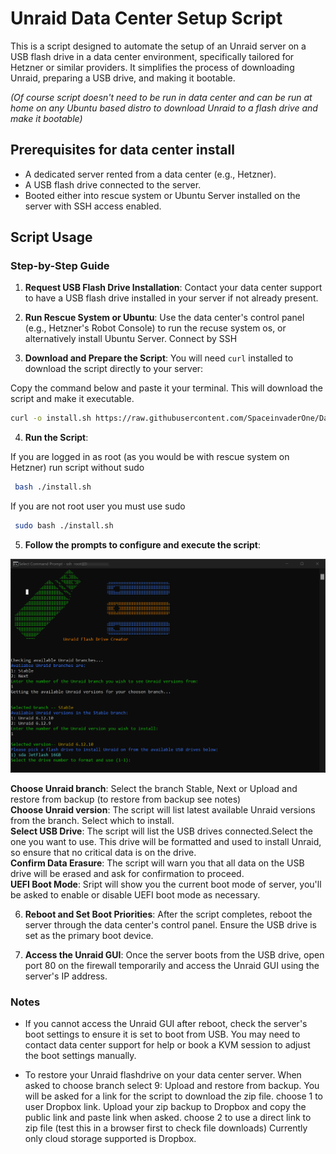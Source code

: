 # Unraid Data Center Setup Script

This is a script designed to automate the setup of an Unraid server on a USB flash drive in a data center environment, specifically tailored for Hetzner or similar providers. It simplifies the process of downloading Unraid, preparing a USB drive, and making it bootable.

*(Of course script doesn't need to be run in data center and can be run at home on any Ubuntu based distro to download Unraid to a flash drive and make it bootable)*

## Prerequisites for data center install

- A dedicated server rented from a data center (e.g., Hetzner).
- A USB flash drive connected to the server.
- Booted either into rescue system or Ubuntu Server installed on the server with SSH access enabled.

## Script Usage

### Step-by-Step Guide

1. **Request USB Flash Drive Installation**: Contact your data center support to have a USB flash drive installed in your server if not already present.

2. **Run Rescue System or Ubuntu**: Use the data center's control panel (e.g., Hetzner's Robot  Console) to run the recuse system os, or alternatively install Ubuntu Server. Connect by SSH

3.  **Download and Prepare the Script**: You will need `curl` installed to download the script directly to your server:

Copy the  command below and paste it your terminal. This will download the script and make it executable. 

```bash
curl -o install.sh https://raw.githubusercontent.com/SpaceinvaderOne/DataCenter_Unraid_Installer/main/unraid_data_center.sh && chmod +x install.sh
```

 4.  **Run the Script**:
    
If you are logged in as root (as you would be with rescue system on Hetzner) run script without sudo 
```bash
 bash ./install.sh 
```

If you are not root user you must use sudo 
```bash
 sudo bash ./install.sh
```

 5.  **Follow the prompts to configure and execute the script**:

![](readme_images/usage.png)

**Choose Unraid branch**: Select the branch Stable, Next or Upload and restore from backup (to restore from backup see notes)\
**Choose Unraid version**: The script will list latest available Unraid versions from the branch. Select which to install.\
**Select USB Drive**: The script will list the USB drives connected.Select the one you want to use. This drive will be formatted and used to install Unraid, so ensure that no critical data is on the drive.\
**Confirm Data Erasure**: The script will warn you that all data on the USB drive will be erased and ask for confirmation to proceed.\
**UEFI Boot Mode**: Sript will show you the current boot mode of server, you'll be asked to enable or disable UEFI boot mode as necessary.
    
6.  **Reboot and Set Boot Priorities**: After the script completes, reboot the server through the data center's control panel. Ensure the USB drive is set as the primary boot device.

7.  **Access the Unraid GUI**: Once the server boots from the USB drive, open port 80 on the firewall temporarily and access the Unraid GUI using the server's IP address.

### Notes

-   If you cannot access the Unraid GUI after reboot, check the server's boot settings to ensure it is set to boot from USB. You may need to contact data center support for help or book a KVM session to adjust the boot settings manually.

-   To restore your Unraid flashdrive on your data center server. When asked to choose branch select 9: Upload and restore from backup. You will be asked for a link for the script to download the zip file.
choose 1 to user Dropbox link. Upload your zip backup to Dropbox and copy the public link and paste link when asked.
choose 2 to use a direct link to zip file (test this in a browser first to check file downloads) 
Currently only cloud storage supported is Dropbox. 
